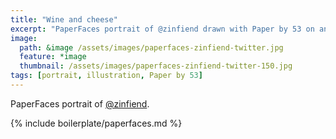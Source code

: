 ```yaml
---
title: "Wine and cheese"
excerpt: "PaperFaces portrait of @zinfiend drawn with Paper by 53 on an iPad."
image: 
  path: &image /assets/images/paperfaces-zinfiend-twitter.jpg 
  feature: *image
  thumbnail: /assets/images/paperfaces-zinfiend-twitter-150.jpg
tags: [portrait, illustration, Paper by 53]
---
```


PaperFaces portrait of [@zinfiend](https://twitter.com/zinfiend).

{% include boilerplate/paperfaces.md %}
